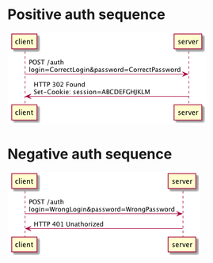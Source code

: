 # Positive auth sequence
![text](images/auth_positive.png)

# Negative auth sequence
![text](images/auth_negative.png)
